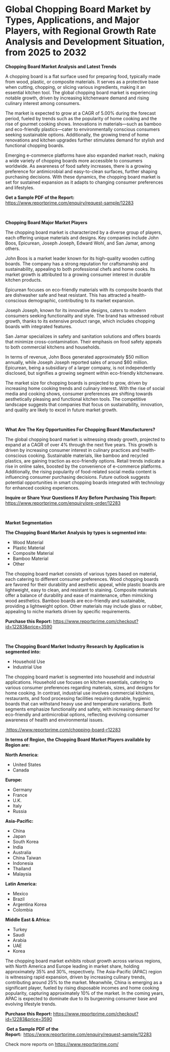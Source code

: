 <p><h1>Global Chopping Board Market by Types, Applications, and Major Players, with Regional Growth Rate Analysis and Development Situation, from 2025 to 2032</h1></p><p><strong>Chopping Board Market Analysis and Latest Trends</strong></p>
<p><p>A chopping board is a flat surface used for preparing food, typically made from wood, plastic, or composite materials. It serves as a protective base when cutting, chopping, or slicing various ingredients, making it an essential kitchen tool. The global chopping board market is experiencing notable growth, driven by increasing kitchenware demand and rising culinary interest among consumers.</p><p>The market is expected to grow at a CAGR of 5.00% during the forecast period, fueled by trends such as the popularity of home cooking and the rise of gourmet cooking shows. Innovations in materials—such as bamboo and eco-friendly plastics—cater to environmentally conscious consumers seeking sustainable options. Additionally, the growing trend of home renovations and kitchen upgrades further stimulates demand for stylish and functional chopping boards.</p><p>Emerging e-commerce platforms have also expanded market reach, making a wide variety of chopping boards more accessible to consumers worldwide. As awareness of food safety increases, there is a growing preference for antimicrobial and easy-to-clean surfaces, further shaping purchasing decisions. With these dynamics, the chopping board market is set for sustained expansion as it adapts to changing consumer preferences and lifestyles.</p></p>
<p><strong>Get a Sample PDF of the Report:&nbsp;</strong> <a href="https://www.reportprime.com/enquiry/request-sample/12283?utm_campaign=3204&utm_medium=2&utm_source=Github&utm_content=ia&utm_term=18032025&utm_id=chopping-board">https://www.reportprime.com/enquiry/request-sample/12283</a></p>
<p>&nbsp;</p>
<p><strong>Chopping Board Major Market Players</strong></p>
<p><p>The chopping board market is characterized by a diverse group of players, each offering unique materials and designs. Key companies include John Boos, Epicurean, Joseph Joseph, Edward Wohl, and San Jamar, among others. </p><p>John Boos is a market leader known for its high-quality wooden cutting boards. The company has a strong reputation for craftsmanship and sustainability, appealing to both professional chefs and home cooks. Its market growth is attributed to a growing consumer interest in durable kitchen products.</p><p>Epicurean focuses on eco-friendly materials with its composite boards that are dishwasher safe and heat resistant. This has attracted a health-conscious demographic, contributing to its market expansion.</p><p>Joseph Joseph, known for its innovative designs, caters to modern consumers seeking functionality and style. The brand has witnessed robust growth, thanks to its extensive product range, which includes chopping boards with integrated features.</p><p>San Jamar specializes in safety and sanitation solutions and offers boards that minimize cross-contamination. Their emphasis on food safety appeals to both commercial kitchens and households.</p><p>In terms of revenue, John Boos generated approximately $50 million annually, while Joseph Joseph reported sales of around $60 million. Epicurean, being a subsidiary of a larger company, is not independently disclosed, but signifies a growing segment within eco-friendly kitchenware.</p><p>The market size for chopping boards is projected to grow, driven by increasing home cooking trends and culinary interest. With the rise of social media and cooking shows, consumer preferences are shifting towards aesthetically pleasing and functional kitchen tools. The competitive landscape suggests that companies that focus on sustainability, innovation, and quality are likely to excel in future market growth.</p></p>
<p>&nbsp;</p>
<p><strong>What Are The Key Opportunities For Chopping Board Manufacturers?</strong></p>
<p><p>The global chopping board market is witnessing steady growth, projected to expand at a CAGR of over 4% through the next five years. This growth is driven by increasing consumer interest in culinary practices and health-conscious cooking. Sustainable materials, like bamboo and recycled plastics, are gaining traction as eco-friendly options. Retail trends indicate a rise in online sales, boosted by the convenience of e-commerce platforms. Additionally, the rising popularity of food-related social media content is influencing consumer purchasing decisions. Future outlook suggests potential opportunities in smart chopping boards integrated with technology for enhanced cooking experiences.</p></p>
<p><strong>Inquire or Share Your Questions If Any Before Purchasing This Report:</strong> <a href="https://www.reportprime.com/enquiry/pre-order/12283?utm_campaign=3204&utm_medium=2&utm_source=Github&utm_content=ia&utm_term=18032025&utm_id=chopping-board">https://www.reportprime.com/enquiry/pre-order/12283</a></p>
<p>&nbsp;</p>
<p><strong>Market Segmentation</strong></p>
<p><strong>The Chopping Board Market Analysis by types is segmented into:</strong></p>
<p><ul><li>Wood Material</li><li>Plastic Material</li><li>Composite Material</li><li>Bamboo Material</li><li>Other</li></ul></p>
<p><p>The chopping board market consists of various types based on material, each catering to different consumer preferences. Wood chopping boards are favored for their durability and aesthetic appeal, while plastic boards are lightweight, easy to clean, and resistant to staining. Composite materials offer a balance of durability and ease of maintenance, often mimicking wood aesthetics. Bamboo boards are eco-friendly and sustainable, providing a lightweight option. Other materials may include glass or rubber, appealing to niche markets driven by specific requirements.</p></p>
<p><strong>Purchase this Report:&nbsp;</strong><a href="https://www.reportprime.com/checkout?id=12283&price=3590&utm_campaign=3204&utm_medium=2&utm_source=Github&utm_content=ia&utm_term=18032025&utm_id=chopping-board">https://www.reportprime.com/checkout?id=12283&price=3590</a></p>
<p>&nbsp;</p>
<p><strong>The Chopping Board Market Industry Research by Application is segmented into:</strong></p>
<p><ul><li>Household Use</li><li>Industrial Use</li></ul></p>
<p><p>The chopping board market is segmented into household and industrial applications. Household use focuses on kitchen essentials, catering to various consumer preferences regarding materials, sizes, and designs for home cooking. In contrast, industrial use involves commercial kitchens, restaurants, and food processing facilities requiring durable, hygienic boards that can withstand heavy use and temperature variations. Both segments emphasize functionality and safety, with increasing demand for eco-friendly and antimicrobial options, reflecting evolving consumer awareness of health and environmental issues.</p></p>
<p><a href="https://www.reportprime.com/chopping-board-r12283?utm_campaign=3204&utm_medium=2&utm_source=Github&utm_content=ia&utm_term=18032025&utm_id=chopping-board">&nbsp;https://www.reportprime.com/chopping-board-r12283</a></p>
<p><strong>In terms of Region, the Chopping Board Market Players available by Region are:</strong></p>
<p>
    <p> <strong> North America: </strong>
        <ul>
            <li>United States</li>
            <li>Canada</li>
        </ul>
        </p> 
    <p> <strong> Europe: </strong>
        <ul>
            <li>Germany</li>
            <li>France</li>
            <li>U.K.</li>
            <li>Italy</li>
            <li>Russia</li>
        </ul>
        </p> 
    <p> <strong> Asia-Pacific: </strong>
        <ul>
            <li>China</li>
            <li>Japan</li>
            <li>South Korea</li>
            <li>India</li>
            <li>Australia</li>
            <li>China Taiwan</li>
            <li>Indonesia</li>
            <li>Thailand</li>
            <li>Malaysia</li>
        </ul>
        </p> 
    <p> <strong> Latin America: </strong>
        <ul>
            <li>Mexico</li>
            <li>Brazil</li>
            <li>Argentina Korea</li>
            <li>Colombia</li>
        </ul>
        </p> 
    <p> <strong> Middle East & Africa: </strong>
        <ul>
            <li>Turkey</li>
            <li>Saudi</li>
            <li>Arabia</li>
            <li>UAE</li>
            <li>Korea</li>
        </ul>
    </p>
    </p>
<p><p>The chopping board market exhibits robust growth across various regions, with North America and Europe leading in market share, holding approximately 35% and 30%, respectively. The Asia-Pacific (APAC) region is witnessing rapid expansion, driven by increasing culinary trends, contributing around 25% to the market. Meanwhile, China is emerging as a significant player, fueled by rising disposable incomes and home cooking popularity, capturing approximately 10% of the market. In the coming years, APAC is expected to dominate due to its burgeoning consumer base and evolving lifestyle trends.</p></p>
<p><strong>Purchase this Report: </strong><a href="https://www.reportprime.com/checkout?id=12283&price=3590&utm_campaign=3204&utm_medium=2&utm_source=Github&utm_content=ia&utm_term=18032025&utm_id=chopping-board">https://www.reportprime.com/checkout?id=12283&price=3590</a></p>
<p>&nbsp;<strong>Get a Sample PDF of the Report:&nbsp;&nbsp;</strong><a href="https://www.reportprime.com/enquiry/request-sample/12283?utm_campaign=3204&utm_medium=2&utm_source=Github&utm_content=ia&utm_term=18032025&utm_id=chopping-board">https://www.reportprime.com/enquiry/request-sample/12283</a></p>
<p><strong></strong></p>
<p>Check more reports on <a href="https://www.reportprime.com/?utm_campaign=3204&utm_medium=2&utm_source=Github&utm_content=ia&utm_term=18032025&utm_id=chopping-board">https://www.reportprime.com/</a></p>